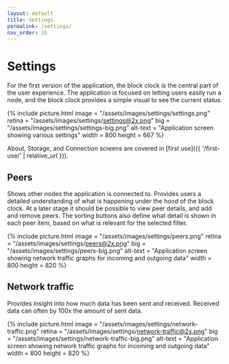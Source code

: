 ```yaml
---
layout: default
title: Settings
permalink: /settings/
nav_order: 15
---
```


# Settings

For the first version of the application, the block clock is the central part of the user experience. The application is focused on letting users easily run a node, and the block clock provides a simple visual to see the current status.

{% include picture.html
	image = "/assets/images/settings/settings.png"
	retina = "/assets/images/settings/settings@2x.png"
	big = "/assets/images/settings/settings-big.png"
	alt-text = "Application screen showing various settings"
	width = 800
	height = 667
%}

About, Storage, and Connection screens are covered in [first use]({{ '/first-use/' | relative_url }}).

## Peers

Shows other nodes the application is connected to. Provides users a detailed understanding of what is happening under the hood of the block clock. At a later stage it should be possible to view peer details, and add and remove peers. The sorting buttons also define what detail is shown in each peer item, based on what is relevant for the selected filter.

{% include picture.html
	image = "/assets/images/settings/peers.png"
	retina = "/assets/images/settings/peers@2x.png"
	big = "/assets/images/settings/peers-big.png"
	alt-text = "Application screen showing network traffic graphs for incoming and outgoing data"
	width = 800
	height = 820
%}

## Network traffic

Provides insight into how much data has been sent and received. Received data can often by 100x the amount of sent data.

{% include picture.html
	image = "/assets/images/settings/network-traffic.png"
	retina = "/assets/images/settings/network-traffic@2x.png"
	big = "/assets/images/settings/network-traffic-big.png"
	alt-text = "Application screen showing network traffic graphs for incoming and outgoing data"
	width = 800
	height = 820
%}
